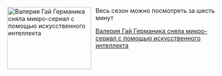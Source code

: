 <!--2025-05-05 11:45:34-->
<div class="yb">
  <div class="rss kino_kino"><a href="https://www.kino-teatr.ru/kino/news/y2025/5-5/37623/" title="Валерия Гай Германика сняла микро-сериал с помощью искусственного интеллекта"><img src="https://www.kino-teatr.ru/news/3/2/37623/poster.jpg" width="196" height="147" align="left" hspace="5" style="margin: 0px 10px 0px 5px" alt="Валерия Гай Германика сняла микро-сериал с помощью искусственного интеллекта"/></a>Весь сезон можно посмотреть за шесть минут <p class="titl"><a href="https://www.kino-teatr.ru/kino/news/y2025/5-5/37623/">Валерия Гай Германика сняла микро-сериал с помощью искусственного интеллекта</a></p></div>
</div>
